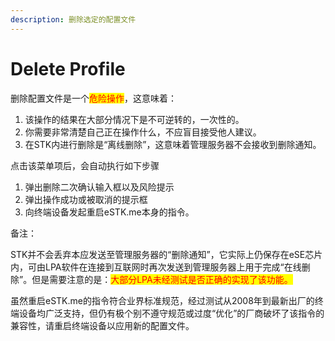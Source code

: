 ```yaml
---
description: 删除选定的配置文件
---
```


# Delete Profile

删除配置文件是一个<mark style="color:red;">危险操作</mark>，这意味着：

1. 该操作的结果在大部分情况下是不可逆转的，一次性的。
2. 你需要非常清楚自己正在操作什么，不应盲目接受他人建议。
3. 在STK内进行删除是“离线删除”，这意味着管理服务器不会接收到删除通知。

点击该菜单项后，会自动执行如下步骤

1. 弹出删除二次确认输入框以及风险提示
2. 弹出操作成功或被取消的提示框
3. 向终端设备发起重启eSTK.me本身的指令。

备注：

STK并不会丢弃本应发送至管理服务器的“删除通知”，它实际上仍保存在eSE芯片内，可由LPA软件在连接到互联网时再次发送到管理服务器上用于完成“在线删除”。但是需要注意的是：<mark style="color:red;">大部分LPA未经测试是否正确的实现了该功能。</mark>

虽然重启eSTK.me的指令符合业界标准规范，经过测试从2008年到最新出厂的终端设备均广泛支持，但仍有极个别不遵守规范或过度“优化”的厂商破坏了该指令的兼容性，请重启终端设备以应用新的配置文件。
